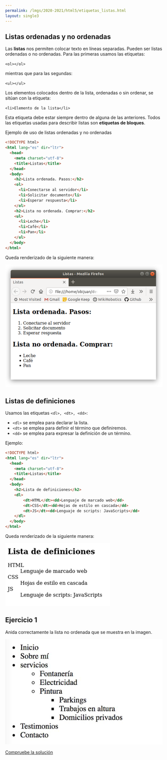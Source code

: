 ```yaml
---
permalink: /lmgs/2020-2021/html5/etiquetas_listas.html
layout: single3
---
```


## Listas ordenadas y no ordenadas

Las **listas** nos permiten colocar texto en líneas separadas. Pueden ser listas ordenadas o no ordenadas. Para las primeras usamos las etiquetas:

`<ol></ol>`

mientras que para las segundas:

`<ul></ul>`

Los elementos colocados dentro de la lista, ordenadas o sin ordenar, se sitúan con la etiqueta:

 `<li>Elemento de la lista</li>`

Esta etiqueta debe estar siempre dentro de alguna de las anteriores. Todos las etiquetas usadas para describir listas son **etiquetas de bloques**.

Ejemplo de uso de listas ordenadas y no ordenadas

```html
<!DOCTYPE html>
<html lang="es" dir="ltr">
  <head>
    <meta charset="utf-8">
    <title>Listas</title>
  </head>
  <body>
    <h2>Lista ordenada. Pasos:</h2>
    <ol>
      <li>Conectarse al servidor</li>
      <li>Solicitar documento</li>
      <li>Esperar respuesta</li>
    </ol>
    <h2>Lista no ordenada. Comprar:</h2>
    <ul>
      <li>Leche</li>
      <li>Café</li>
      <li>Pan</li>
    </ul>
  </body>
</html>
```

Queda renderizado de la siguiente manera:

![html5](img/html-05.png)

## Listas de definiciones

Usamos las etiquetas `<dl>, <dt>, <dd>`:

* `<dl>` se emplea para declarar la lista.
* `<dt>` se emplea para definir el término que definiremos.
* `<dd>` se emplea para expresar la definición de un término.

Ejemplo:

```html
<!DOCTYPE html>
<html lang="es" dir="ltr">
  <head>
    <meta charset="utf-8">
    <title>Listas</title>
  </head>
  <body>
    <h2>Lista de definiciones</h2>
    <dl>
        <dt>HTML</dt><dd>Lenguaje de marcado web</dd>
        <dt>CSS</dt><dd>Hojas de estilo en cascada</dd>
        <dt>JS</dt><dd>Lenguaje de scripts: JavaScripts</dd>
    </dl>
  </body>
</html>
```

Queda renderizado de la siguiente manera:

![html5](img/lista_definiciones.png)

## Ejercicio 1

Anida correctamente la lista no ordenada que se muestra en la imagen.

![html5](img/ejemplo-listas-anidadas.jpg)

[Compruebe la solución](doc/solucion5.txt)